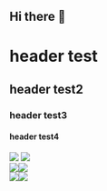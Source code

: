 ## Hi there 👋

<!--
**breno369/breno369** is a ✨ _special_ ✨ repository because its `README.md` (this file) appears on your GitHub profile.

Here are some ideas to get you started:

- 🔭 I’m currently working on ...
- 🌱 I’m currently learning ...
- 👯 I’m looking to collaborate on ...
- 🤔 I’m looking for help with ...
- 💬 Ask me about ...
- 📫 How to reach me: ...
- 😄 Pronouns: ...
- ⚡ Fun fact: ...
link: 
- https://github.com/anuraghazra/github-readme-stats
- https://github.com/vn7n24fzkq/github-profile-summary-cards?tab=readme-ov-file
-->

# header test
## header test2
### header test3
#### header test4

<img src="https://github-readme-stats.vercel.app/api?username=breno369&show_icons=true&theme=city_lights">
<img src="https://github-profile-summary-cards.vercel.app/api/cards/profile-details?username=breno369&theme=city_lights">
<div style="display:flex;flex-direction:row;">
  <img src="https://github-profile-summary-cards.vercel.app/api/cards/repos-per-language?username=breno369&theme=city_lights">
  <img src="https://github-profile-summary-cards.vercel.app/api/cards/most-commit-language?username=breno369&theme=city_lights">
</div>
<div style="display:flex;flex-direction:row;">
  <img src="https://github-profile-summary-cards.vercel.app/api/cards/stats?username=breno369&theme=city_lights">
  <img src="https://github-profile-summary-cards.vercel.app/api/cards/productive-time?username=breno369&theme=city_lights&utcOffset=-3">
</div>
